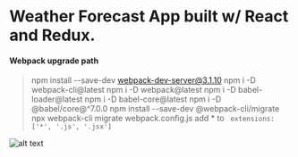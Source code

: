 # Weather Forecast App built w/ React and Redux.


#### Webpack upgrade path
> npm install --save-dev webpack-dev-server@3.1.10
> npm i -D webpack-cli@latest
> npm i -D webpack@latest
> npm i -D babel-loader@latest
> npm i -D babel-core@latest
> npm i -D @babel/core@^7.0.0
> npm install --save-dev @webpack-cli/migrate
> npx webpack-cli migrate webpack.config.js 
> add * to ` extensions: ['*', '.js', '.jsx']`




![alt text](app.png?raw=true "app image")

